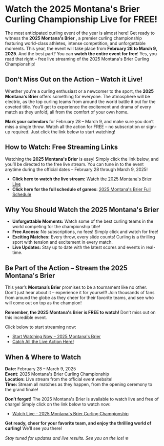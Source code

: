 # Watch the 2025 Montana's Brier Curling Championship Live for FREE!

The most anticipated curling event of the year is almost here! Get ready to witness the **2025 Montana's Brier** , a premier curling championship featuring world-class athletes, intense competition, and unforgettable moments. This year, the event will take place from **February 28 to March 9, 2025**. And the best part? You can **watch the entire event for free**! Yes, you read that right – free live streaming of the 2025 Montana's Brier Curling Championship!

## Don’t Miss Out on the Action – Watch it Live!

Whether you're a curling enthusiast or a newcomer to the sport, the **2025 Montana's Brier** offers something for everyone. The atmosphere will be electric, as the top curling teams from around the world battle it out for the coveted title. You’ll get to experience the excitement and drama of every match as they unfold, all from the comfort of your own home.

**Mark your calendars** for February 28 – March 9, and make sure you don’t miss a single throw. Watch all the action for FREE – no subscription or sign-up required. Just click the link below to start watching!

## How to Watch: Free Streaming Links

Watching the **2025 Montana's Brier** is easy! Simply click the link below, and you’ll be directed to the free live stream. You can tune in to the event anytime during the official dates – February 28 through March 9, 2025!

- **Click here to watch the live stream:** [Watch the 2025 Montana's Brier Live](https://tinyurl.com/livestreamfreeo?st=2025montanasbrier&si=gh)
- **Click here for the full schedule of games:** [2025 Montana's Brier Full Schedule](https://tinyurl.com/livestreamfreeo?st=2025montanasbrier&si=gh)

## Why You Should Watch the 2025 Montana's Brier

- **Unforgettable Moments:** Watch some of the best curling teams in the world competing for the championship title!
- **Free Access:** No subscriptions, no fees! Simply click and watch for free!
- **Exciting Matches:** Every throw, every slide counts! Curling is a thrilling sport with tension and excitement in every match.
- **Live Updates:** Stay up to date with the latest scores and events in real-time.

## Be Part of the Action – Stream the 2025 Montana's Brier

This year’s **Montana’s Brier** promises to be a tournament like no other. Don't just hear about it – experience it for yourself! Join thousands of fans from around the globe as they cheer for their favorite teams, and see who will come out on top as the champion!

**Remember, the 2025 Montana's Brier is FREE to watch!** Don’t miss out on this incredible event.

Click below to start streaming now:

- [Start Watching Now – 2025 Montana's Brier](https://tinyurl.com/livestreamfreeo?st=2025montanasbrier&si=gh)
- [Catch All the Live Action Here!](https://tinyurl.com/livestreamfreeo?st=2025montanasbrier&si=gh)

## When & Where to Watch

**Date:** February 28 – March 9, 2025  
**Event:** 2025 Montana's Brier Curling Championship  
**Location:** Live stream from the official event website!  
**Time:** Stream all matches as they happen, from the opening ceremony to the grand finale!

**Don’t forget!** The 2025 Montana's Brier is available to watch live and free of charge! Simply click on the link below to watch now:

- [Watch Live – 2025 Montana's Brier Curling Championship](https://tinyurl.com/livestreamfreeo?st=2025montanasbrier&si=gh)

**Get ready, cheer for your favorite team, and enjoy the thrilling world of curling!** We’ll see you there!

_Stay tuned for updates and live results. See you on the ice!_ ❄️

